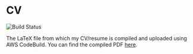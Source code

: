 # CV

![Build Status](https://codebuild.us-west-1.amazonaws.com/badges?uuid=eyJlbmNyeXB0ZWREYXRhIjoiZFBacjV1TzVsZTFqd3RsUzYxc2xrMXpJT2JZQTRYajArcGw2VXE4bWhOWXhQSjd2T0dKOEwxd1BRREEwT3A4MVlrTUtqdnljWEQzaHFOdHZoV0E4OHNFPSIsIml2UGFyYW1ldGVyU3BlYyI6ImVKSmZpZlRTdEd3ZnNNdXoiLCJtYXRlcmlhbFNldFNlcmlhbCI6MX0%3D&branch=master)

The LaTeX file from which my CV/resume is compiled and uploaded using AWS CodeBuild. You can find the compiled PDF [here](https://cv.jacobfgrant.com/).
